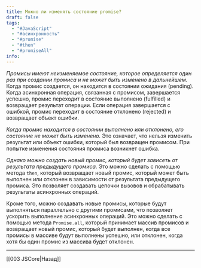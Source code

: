 ```yaml
---
title: Можно ли изменять состояние promise?
draft: false
tags:
  - "#JavaScript"
  - "#асинхронность"
  - "#promise"
  - "#then"
  - "#promiseAll"
info:
---
```

_Промисы имеют неизменяемое состояние, которое определяется один раз при создании промиса и не может быть изменено в дальнейшем._ Когда промис создается, он находится в состоянии ожидания (pending). Когда асинхронная операция, связанная с промисом, завершается успешно, промис переходит в состояние выполнено (fulfilled) и возвращает результат операции. Если операция завершается с ошибкой, промис переходит в состояние отклонено (rejected) и возвращает объект ошибки.

_Когда промис находится в состоянии выполнено или отклонено, его состояние не может быть изменено._ Это означает, что нельзя изменить результат или объект ошибки, который был возвращен промисом. При попытке изменения состояния промиса возникнет ошибка.

_Однако можно создать новый промис, который будет зависеть от результата предыдущего промиса._ Это можно сделать с помощью метода `then`, который возвращает новый промис, который может быть выполнен или отклонен в зависимости от результата предыдущего промиса. Это позволяет создавать цепочки вызовов и обрабатывать результаты асинхронных операций.

Кроме того, можно создавать новые промисы, которые будут выполняться параллельно с другими промисами, что позволяет ускорить выполнение асинхронных операций. Это можно сделать с помощью метода `Promise.all`, который принимает массив промисов и возвращает новый промис, который будет выполнен, когда все промисы в массиве будут выполнены успешно, или отклонен, когда хотя бы один промис из массива будет отклонен.

---

[[003 JSCore|Назад]]